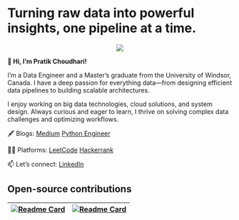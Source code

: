 # Turning raw data into powerful insights, one pipeline at a time.

<p align="center">
  <a href="https://skillicons.dev">
    <img src="https://go-skill-icons.vercel.app/api/icons?i=python,spark,pandas,gcp,azure,docker" />
  </a>
</p>

**👋 Hi, I’m Pratik Choudhari!**

I’m a Data Engineer and a Master’s graduate from the University of Windsor, Canada. I have a deep passion for everything data—from designing efficient data pipelines to building scalable architectures.

I enjoy working on big data technologies, cloud solutions, and system design. Always curious and eager to learn, I thrive on solving complex data challenges and optimizing workflows.

🖋️ Blogs: [Medium](https://pratik-choudhari.medium.com/) [Python Engineer](https://www.python-engineer.com/authors/pratik/)

👨‍💻 Platforms: [LeetCode](https://leetcode.com/u/pratikchoudhari/) [Hackerrank](https://www.hackerrank.com/profile/pratik_choudhari)

📫 Let’s connect: [LinkedIn](https://www.linkedin.com/in/pratik-choudhari/)

## Open-source contributions

[![Readme Card](https://github-readme-stats.vercel.app/api/pin/?username=pratik-choudhari&repo=AlgoCode)](https://github.com/pratik-choudhari/AlgoCode) | [![Readme Card](https://github-readme-stats.vercel.app/api/pin/?username=DarshanDeshpande&repo=Scrapera)](https://github.com/DarshanDeshpande/Scrapera)
| --- | --- |

